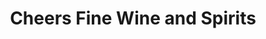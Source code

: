 ---
title: "Cheers Fine Wine and Spirits"
url: /carrollton/cheers-fine-wine-and-spirits/
shop: Spirituosen
---